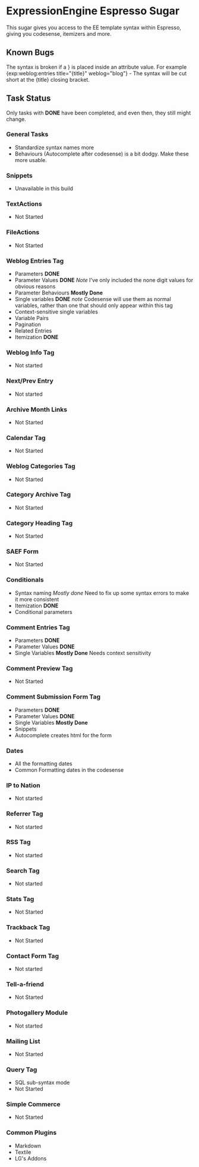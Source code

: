 # ExpressionEngine Espresso Sugar

This sugar gives you access to the EE template syntax within Espresso, giving you codesense, itemizers and more. 

## Known Bugs

The syntax is broken if a } is placed inside an attribute value. For example {exp:weblog:entries title="{title}" weblog="blog"} - The syntax will be cut short at the {title} closing bracket.


## Task Status

Only tasks with **DONE** have been completed, and even then, they still might change.

### General Tasks

- Standardize syntax names more
- Behaviours (Autocomplete after codesense) is a bit dodgy. Make these more usable.

### Snippets

- Unavailable in this build

### TextActions

- Not Started

### FileActions

- Not Started

### Weblog Entries Tag

- Parameters **DONE**
- Parameter Values **DONE** *Note* I've only included the none digit values for obvious reasons
- Parameter Behaviours **Mostly Done**
- Single variables **DONE** *note* Codesense will use them as normal variables, rather than one that should only appear within this tag
- Context-sensitive single variables
- Variable Pairs
- Pagination
- Related Entries
- Itemization **DONE**

### Weblog Info Tag

- Not started

### Next/Prev Entry

- Not started

### Archive Month Links

- Not Started

### Calendar Tag

- Not Started

### Weblog Categories Tag

- Not Started

### Category Archive Tag

- Not Started

### Category Heading Tag

- Not Started

### SAEF Form

- Not Started

### Conditionals

- Syntax naming *Mostly done* Need to fix up some syntax errors to make it more consistent
- Itemization **DONE**
- Conditional parameters

### Comment Entries Tag

- Parameters **DONE**
- Parameter Values **DONE**
- Single Variables **Mostly Done** Needs context sensitivity

### Comment Preview Tag

- Not Started

### Comment Submission Form Tag

- Parameters **DONE**
- Parameter Values **DONE**
- Single Variables **Mostly Done**
- Snippets 
- Autocomplete creates html for the form

### Dates

- All the formatting dates
- Common Formatting dates in the codesense

### IP to Nation

- Not started

### Referrer Tag

- Not started

### RSS Tag

- Not started

### Search Tag

- Not started

### Stats Tag

- Not Started

### Trackback Tag

- Not Started

### Contact Form Tag

- Not started

### Tell-a-friend

- Not Started

### Photogallery Module

- Not started

### Mailing List 

- Not Started

### Query Tag

- SQL sub-syntax mode
- Not Started

### Simple Commerce

- Not Started

### Common Plugins

- Markdown
- Textile
- LG's Addons